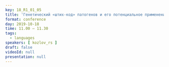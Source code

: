 ```yaml
---
key: 18_R1_01_05
title: 'Генетический «штих-код» патогенов и его потенциальное применение'
format: conference
day: 2019-10-18
time: 11.00 – 11.30
tags:
  - languages
speakers: [ kozlov_rs ]
draft: false
videoId: null
presentation: null
---
```

